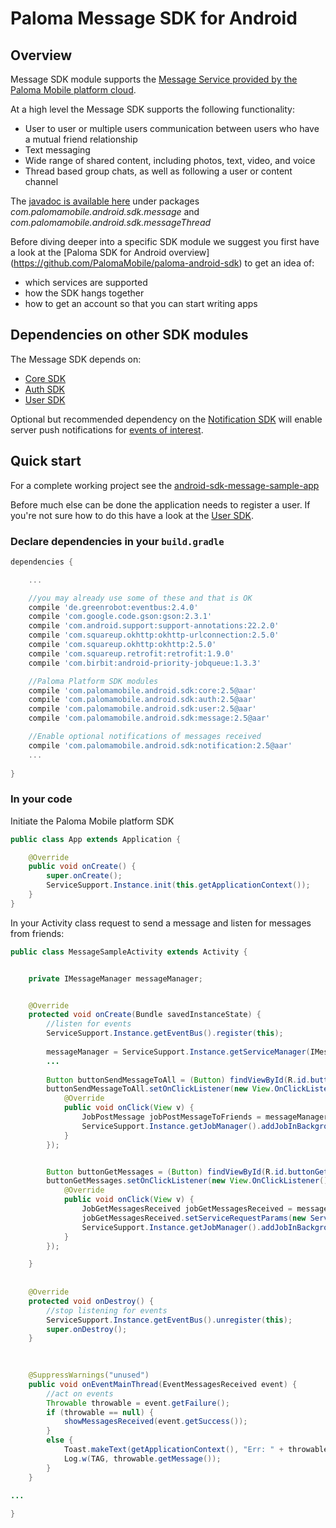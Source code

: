 # Paloma Message SDK for Android

## Overview
Message SDK module supports the [Message Service provided by the Paloma Mobile platform cloud](http://54.251.112.144/docs/message-service/index.html#_service_description).

At a high level the Message SDK supports the following functionality:

* User to user or multiple users communication between users who have a mutual friend relationship
* Text messaging
* Wide range of shared content, including photos, text, video, and voice
* Thread based group chats, as well as following a user or content channel

The [javadoc is available here](http://palomamobile.github.io/paloma-android-sdk/docs/index.html) under packages _com.palomamobile.android.sdk.message_ 
and _com.palomamobile.android.sdk.messageThread_

Before diving deeper into a specific SDK module we suggest you first have a look at the [Paloma SDK for Android overview]
 (https://github.com/PalomaMobile/paloma-android-sdk) to get an idea of:

* which services are supported
* how the SDK hangs together
* how to get an account so that you can start writing apps


## Dependencies on other SDK modules
The Message SDK depends on:

* [Core SDK](../palomamobile-android-sdk-core)
* [Auth SDK](../palomamobile-android-sdk-auth)
* [User SDK](../palomamobile-android-sdk-user)

Optional but recommended dependency on the [Notification SDK](../palomamobile-android-sdk-notification)
will enable server push notifications for [events of interest](http://54.251.112.144/docs/message-service/index.html#_notifications).


## Quick start

For a complete working project see the [android-sdk-message-sample-app](../palomamobile-android-sdk-message/android-sdk-message-sample-app)

Before much else can be done the application needs to register a user. If you're not sure how to do this have a look 
at the [User SDK](../palomamobile-android-sdk-user).

### Declare dependencies in your `build.gradle`

```groovy
dependencies {

    ...

    //you may already use some of these and that is OK
    compile 'de.greenrobot:eventbus:2.4.0'
    compile 'com.google.code.gson:gson:2.3.1'
    compile 'com.android.support:support-annotations:22.2.0'
    compile 'com.squareup.okhttp:okhttp-urlconnection:2.5.0'
    compile 'com.squareup.okhttp:okhttp:2.5.0'
    compile 'com.squareup.retrofit:retrofit:1.9.0'
    compile 'com.birbit:android-priority-jobqueue:1.3.3'

    //Paloma Platform SDK modules
    compile 'com.palomamobile.android.sdk:core:2.5@aar'
    compile 'com.palomamobile.android.sdk:auth:2.5@aar'
    compile 'com.palomamobile.android.sdk:user:2.5@aar'
    compile 'com.palomamobile.android.sdk:message:2.5@aar'

    //Enable optional notifications of messages received
    compile 'com.palomamobile.android.sdk:notification:2.5@aar'
    ...
    
}
```

### In your code

Initiate the Paloma Mobile platform SDK

```java
public class App extends Application {

    @Override
    public void onCreate() {
        super.onCreate();
        ServiceSupport.Instance.init(this.getApplicationContext());
    }
}
```

In your Activity class request to send a message and listen for messages from friends:


```java
public class MessageSampleActivity extends Activity {


    private IMessageManager messageManager;


    @Override
    protected void onCreate(Bundle savedInstanceState) {
        //listen for events
        ServiceSupport.Instance.getEventBus().register(this);
        
        messageManager = ServiceSupport.Instance.getServiceManager(IMessageManager.class);
        ...
        
        Button buttonSendMessageToAll = (Button) findViewById(R.id.buttonSendMessageToAll);
        buttonSendMessageToAll.setOnClickListener(new View.OnClickListener() {
            @Override
            public void onClick(View v) {
                JobPostMessage jobPostMessageToFriends = messageManager.createJobPostMessageToFriends("text/plain", getMessageText(), null, friendIds);
                ServiceSupport.Instance.getJobManager().addJobInBackground(jobPostMessageToFriends);
            }
        });


        Button buttonGetMessages = (Button) findViewById(R.id.buttonGetMessages);
        buttonGetMessages.setOnClickListener(new View.OnClickListener() {
            @Override
            public void onClick(View v) {
                JobGetMessagesReceived jobGetMessagesReceived = messageManager.createJobGetMessagesReceived();
                jobGetMessagesReceived.setServiceRequestParams(new ServiceRequestParams().sort("id", ServiceRequestParams.Sort.Order.Desc));
                ServiceSupport.Instance.getJobManager().addJobInBackground(jobGetMessagesReceived);
            }
        });

    }
    
    
    @Override
    protected void onDestroy() {
        //stop listening for events
        ServiceSupport.Instance.getEventBus().unregister(this);
        super.onDestroy();
    }
    

    
    @SuppressWarnings("unused")
    public void onEventMainThread(EventMessagesReceived event) {
        //act on events
        Throwable throwable = event.getFailure();
        if (throwable == null) {
            showMessagesReceived(event.getSuccess());
        }
        else {
            Toast.makeText(getApplicationContext(), "Err: " + throwable.getMessage(), Toast.LENGTH_SHORT).show();
            Log.w(TAG, throwable.getMessage());
        }
    }
    
...

}
```
